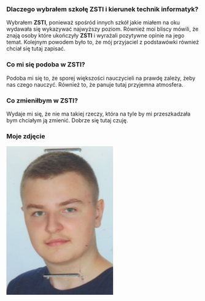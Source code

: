 ### Dlaczego wybrałem szkołę ZSTI i kierunek technik informatyk?
Wybrałem **ZSTI**, ponieważ spośród innych szkół jakie miałem na oku wydawała się wykazywać najwyższy poziom. Również moi bliscy mówili, że znają osoby które ukończyły **ZSTI** i wyrażali pozytywne opinie na jego temat. Kolejnym powodem było to, że mój przyjaciel z podstawówki również chciał się tutaj zapisać.
### Co mi się podoba w ZSTI?
Podoba mi się to, że sporej większości nauczycieli na prawdę zależy, żeby nas czego nauczyć. Również to, że panuje tutaj przyjemna atmosfera.
### Co zmieniłbym w ZSTI?
Wydaje mi się, że nie ma takiej rzeczy, która na tyle by mi przeszkadzała bym chciałym ją zmienić. Dobrze się tutaj czuję.
### Moje zdjęcie
![Moje zdjęcie](zdjecie.jpg.png)
